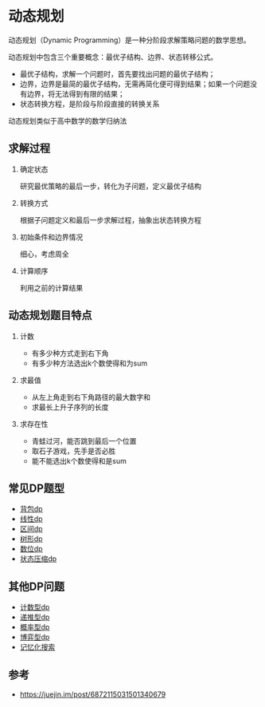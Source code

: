 # 动态规划

动态规划（Dynamic Programming）是一种分阶段求解策略问题的数学思想。

动态规划中包含三个重要概念：最优子结构、边界、状态转移公式。

- 最优子结构，求解一个问题时，首先要找出问题的最优子结构；
- 边界，边界是最简的最优子结构，无需再简化便可得到结果；如果一个问题没有边界，将无法得到有限的结果；
- 状态转换方程，是阶段与阶段直接的转换关系

动态规划类似于高中数学的数学归纳法

## 求解过程

1. 确定状态

	研究最优策略的最后一步，转化为子问题，定义最优子结构

2. 转换方式

	根据子问题定义和最后一步求解过程，抽象出状态转换方程

3. 初始条件和边界情况

	细心，考虑周全

4. 计算顺序

	利用之前的计算结果

## 动态规划题目特点

1. 计数

    - 有多少种方式走到右下角
    - 有多少种方法选出k个数使得和为sum

2. 求最值

    - 从左上角走到右下角路径的最大数字和
    - 求最长上升子序列的长度

3. 求存在性

    - 青蛙过河，能否跳到最后一个位置
    - 取石子游戏，先手是否必胜
    - 能不能选出k个数使得和是sum

## 常见DP题型

- [背包dp](./背包dp.md)
- [线性dp](./线性dp.md)
- [区间dp](./区间dp.md)
- [树形dp](./树形dp.md)
- [数位dp](./数位dp.md)
- [状态压缩dp](./状态压缩dp.md)

## 其他DP问题

- [计数型dp](./计数型dp.md)
- [递推型dp](./递推型dp.md)
- [概率型dp](./概率型dp.md)
- [博弈型dp](./博弈型dp.md)
- [记忆化搜索](./记忆化搜索.md)

## 参考

- https://juejin.im/post/6872115031501340679

